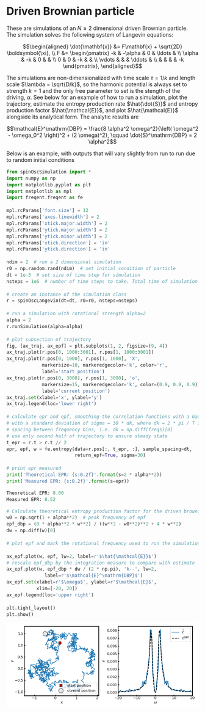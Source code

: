 # Driven Brownian particle

These are simulations of an $`N \geq 2`$ dimensional driven Brownian particle. The simulation solves the following system of Langevin equations:

```math
\begin{aligned}
    \dot{\mathbf{x}} &= F\mathbf{x} + \sqrt{2D} \boldsymbol{\xi}, \\
    F &=
    \begin{pmatrix}
        -k & -\alpha & 0 & \ldots &  \\
        \alpha & -k & 0 &  &  \\
        0 & 0 & -k &  &  \\
        \vdots &  &  &  \ddots & \\
        &  &  &  & -k
    \end{pmatrix},
\end{aligned}
```

The simulations are non-dimensionalized with time scale $`\tau = 1/k`$ and length scale $`\lambda = \sqrt{D/k}`$, so the harmonic potential is always set to strength $`k=1`$ and the only free parameter to set is the stength of the driving, $`\alpha`$. See below for an example of how to run a simulation, plot the trajectory, estimate the entropy production rate $`\hat{\dot{S}}`$ and entropy production factor $`\hat{\mathcal{E}}`$, and plot $`\hat{\mathcal{E}}`$ alongside its analytical form. The analytic results are


```math
\mathcal{E}^\mathrm{DBP} = \frac{8 \alpha^2 \omega^2}{\left( \omega^2 - \omega_0^2 \right)^2 + (2 \omega)^2}, \qquad \dot{S}^\mathrm{DBP} = 2 \alpha^2
```

Below is an example, with outputs that will vary slightly from run to run due to random initial conditions

```python
from spinOscSimulation import *
import numpy as np
import matplotlib.pyplot as plt
import matplotlib as mpl
import freqent.freqent as fe

mpl.rcParams['font.size'] = 12
mpl.rcParams['axes.linewidth'] = 2
mpl.rcParams['xtick.major.width'] = 2
mpl.rcParams['ytick.major.width'] = 2
mpl.rcParams['ytick.minor.width'] = 2
mpl.rcParams['xtick.direction'] = 'in'
mpl.rcParams['ytick.direction'] = 'in'

ndim = 2  # run a 2 dimensional simulation
r0 = np.random.rand(ndim)  # set initial condition of particle
dt = 1e-3  # set size of time step for simulation
nsteps = 1e6  # number of time steps to take. Total time of simulation is dt * nsteps

# create an instance of the simulation class
r = spinOscLangevin(dt=dt, r0=r0, nsteps=nsteps)

# run a simulation with rotational strength alpha=2
alpha = 2
r.runSimulation(alpha=alpha)

# plot subsection of trajectory
fig, [ax_traj, ax_epf] = plt.subplots(1, 2, figsize=(9, 4))
ax_traj.plot(r.pos[0, 1000:3001], r.pos[1, 1000:3001])
ax_traj.plot(r.pos[0, 1000], r.pos[1, 1000], 'X',
             markersize=10, markeredgecolor='k', color='r',
             label='start position')
ax_traj.plot(r.pos[0, 3000], r.pos[1, 3000], 'o',
             markersize=15, markeredgecolor='k', color=(0.9, 0.9, 0.9),
             label='current position')
ax_traj.set(xlabel='x', ylabel='y')
ax_traj.legend(loc='lower right')

# calculate epr and epf, smoothing the correlation functions with a Gaussian
# with a standard deviation of sigma = 30 * dk, where dk = 2 * pi / T is the
# spacing between frequency bins, i.e. dk = np.diff(freqs)[0]
# use only second half of trajectory to ensure steady state
t_epr = r.t > r.t // 2
epr, epf, w = fe.entropy(data=r.pos[:, t_epr, :], sample_spacing=dt,
                         return_epf=True, sigma=30)

# print epr measured
print('Theoretical EPR: {s:0.2f}'.format(s=2 * alpha**2))
print('Measured EPR: {s:0.2f}'.format(s=epr))
```
```python
Theoretical EPR: 8.00
Measured EPR: 8.52
```

```python
# Calculate theoretical entropy production factor for the driven brownian particle
w0 = np.sqrt(1 + alpha**2)  # peak frequency of epf
epf_dbp = (8 * alpha**2 * w**2) / ((w**2 - w0**2)**2 + 4 * w**2)
dw = np.diff(w)[0]

# plot epf and mark the rotational frequency used to run the simulation

ax_epf.plot(w, epf, lw=2, label=r'$\hat{\mathcal{E}}$')
# rescale epf_dbp by the integration measure to compare with estimate
ax_epf.plot(w, epf_dbp * dw / (2 * np.pi), 'k--', lw=2,
              label=r'$\mathcal{E}^\mathrm{DBP}$')
ax_epf.set(xlabel=r'$\omega$', ylabel=r'$\mathcal{E}$',
           xlim=[-20, 20])
ax_epf.legend(loc='upper right')

plt.tight_layout()
plt.show()
```
![image](/freqent/tests/spinOsc/readme_example_alpha2.png)
